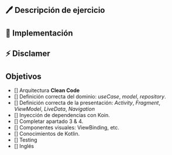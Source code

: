 ## 🖊️ Descripción de ejercicio 

## 🔧 Implementación

## ⚡ Disclamer

## Objetivos
- [] Arquitectura **Clean Code**
- [] Definición correcta del dominio: *useCase*, *model*, *repository*.
- [] Definición correcta de la presentación: *Activity*, *Fragment*, *ViewModel*, *LiveData*, *Navigation*
- [] Inyección de dependencias con Koin.
- [] Completar apartado 3 & 4.
- [] Componentes visuales: ViewBinding, etc.
- [] Conocimientos de Kotlin.
- [] Testing
- [] Inglés